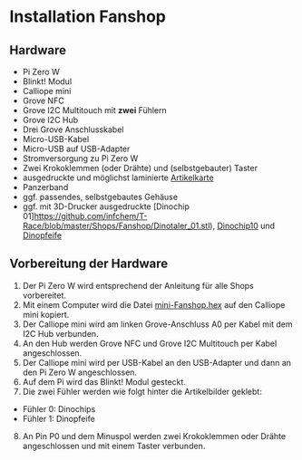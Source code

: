 # Installation Fanshop

## Hardware

* Pi Zero W
* Blinkt! Modul
* Calliope mini
* Grove NFC
* Grove I2C Multitouch mit **zwei** Fühlern
* Grove I2C Hub
* Drei Grove Anschlusskabel
* Micro-USB-Kabel
* Micro-USB auf USB-Adapter
* Stromversorgung zu Pi Zero W
* Zwei Krokoklemmen (oder Drähte) und (selbstgebauter) Taster
* ausgedruckte und möglichst laminierte [Artikelkarte](https://github.com/infchem/T-Race/blob/master/Shops/Shop-Artikel.pdf)
* Panzerband
* ggf. passendes, selbstgebautes Gehäuse
* ggf. mit 3D-Drucker ausgedruckte [Dinochip 01]https://github.com/infchem/T-Race/blob/master/Shops/Fanshop/Dinotaler_01.stl), [Dinochip10](https://github.com/infchem/T-Race/blob/master/Shops/Fanshop/Dinotaler_10.stl) und [Dinopfeife](https://github.com/infchem/T-Race/blob/master/Shops/Fanshop/Dinopfeife.stl)

## Vorbereitung der Hardware
1. Der Pi Zero W wird entsprechend der Anleitung für alle Shops vorbereitet.
2. Mit einem Computer wird die Datei [mini-Fanshop.hex](https://github.com/infchem/T-Race/blob/master/Shops/Fanshop/mini-Fanshop.hex) auf den Calliope mini kopiert.
2. Der Calliope mini wird am linken Grove-Anschluss A0 per Kabel mit dem I2C Hub verbunden.
3. An den Hub werden Grove NFC und Grove I2C Multitouch per Kabel angeschlossen.
4. Der Calliope mini wird per USB-Kabel an den USB-Adapter und dann an den Pi Zero W angeschlossen.
5. Auf dem Pi wird das Blinkt! Modul gesteckt.
6. Die zwei Fühler werden wie folgt hinter die Artikelbilder geklebt:
* Fühler 0: Dinochips
* Fühler 1: Dinopfeife

8. An Pin P0 und dem Minuspol werden zwei Krokoklemmen oder Drähte angeschlossen und mit einem Taster verbunden.